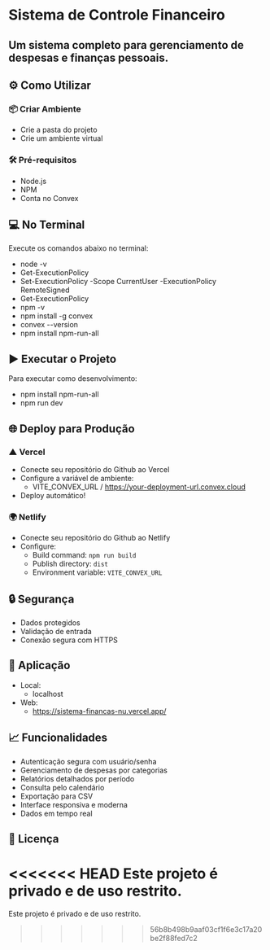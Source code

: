 # Sistema de Controle Financeiro

Um sistema completo para gerenciamento de despesas e finanças pessoais.
-----------------------------------------------------------------------------------

## ⚙️ Como Utilizar
### 📦 Criar Ambiente

- Crie a pasta do projeto
- Crie um ambiente virtual

### 🛠️ Pré-requisitos

- Node.js 
- NPM 
- Conta no Convex 

## 💻 No Terminal
Execute os comandos abaixo no terminal:

- node -v
- Get-ExecutionPolicy
- Set-ExecutionPolicy -Scope CurrentUser -ExecutionPolicy RemoteSigned
- Get-ExecutionPolicy
- npm -v
- npm install -g convex
- convex --version
- npm install npm-run-all

## ▶️ Executar o Projeto
Para executar como desenvolvimento:

- npm install npm-run-all
- npm run dev

## 🌐 Deploy para Produção

### ▲ Vercel

- Conecte seu repositório do Github ao Vercel
- Configure a variável de ambiente: 
   - VITE_CONVEX_URL / https://your-deployment-url.convex.cloud
- Deploy automático!

### 🌍 Netlify

- Conecte seu repositório do Github ao Netlify
- Configure:
   - Build command: `npm run build`
   - Publish directory: `dist`
   - Environment variable: `VITE_CONVEX_URL`

## 🔒 Segurança

- Dados protegidos
- Validação de entrada 
- Conexão segura com HTTPS

## 🧩 Aplicação

- Local:
   - localhost
- Web:
   - https://sistema-financas-nu.vercel.app/

## 📈 Funcionalidades

- Autenticação segura com usuário/senha
- Gerenciamento de despesas por categorias
- Relatórios detalhados por período
- Consulta pelo calendário
- Exportação para CSV
- Interface responsiva e moderna
- Dados em tempo real

## 📄 Licença

<<<<<<< HEAD
Este projeto é privado e de uso restrito.
=======
Este projeto é privado e de uso restrito.
>>>>>>> 56b8b498b9aaf03cf1f6e3c17a20be2f88fed7c2
